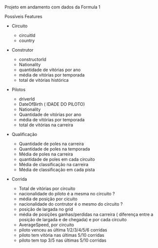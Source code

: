Projeto em andamento com dados da Formula 1

Possíveis Features 
*  Circuito
    - circuitId
    - country
*  Construtor
    - constructorId
    - Nationality
    - quantidade de vitórias por ano
    - média de vitórias por temporada
    - total de vitórias histórica

*  Pilotos
    - driverId
    - DateOfBirth ( IDADE DO PILOTO)
    - Nationality
    - Quantidade de vitórias por ano
    - média de vitórias por temporada
    - total de vitórias na carreira 

*  Qualificação
    - Quantidade de poles na carreira
    - Quantidade de poles na temporada
    - Média de poles na carreira
    - quantidade de poles em cada circuito
    - Média de classificação na carreira
    - Média de classificação em cada pista

*  Corrida
    - Total de vitórias por circuito
    - nacionalidade do piloto é a mesma no circuito ?
    - média de posição por cicuito
    - nacionalidade do contrutor é o mesmo do circuito ?
    - posição de largada no grid
    - média de posições ganhas/perdidas na carreira ( diferença entre a posição de largada e de chegada) e por cada circuito
    - AverageSpeed, por circuito
    - piloto venceu as última 1/2/3/4/5/6 corridas 
    - piloto tem vitória nas últimas 5/10 corridas 
    - piloto tem top 3/5 nas últimas 5/10 corridas